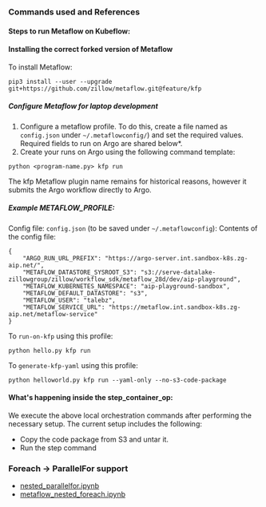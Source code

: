 ### Commands used and References

#### Steps to run Metaflow on Kubeflow: 

#### Installing the correct forked version of Metaflow
To install Metaflow: 
```
pip3 install --user --upgrade git+https://github.com/zillow/metaflow.git@feature/kfp
```

##### Configure Metaflow for laptop development
1. Configure a metaflow profile. To do this, create a file named as `config.json` under 
`~/.metaflowconfig/`) and set the required values. Required fields to run on Argo are shared below*.
2. Create your runs on Argo using the following command template: 
```
python <program-name.py> kfp run
```

The kfp Metaflow plugin name remains for historical reasons, however it submits the 
Argo workflow directly to Argo.

##### Example METAFLOW_PROFILE:

Config file: `config.json` (to be saved under `~/.metaflowconfig`):
Contents of the config file:
```
{
    "ARGO_RUN_URL_PREFIX": "https://argo-server.int.sandbox-k8s.zg-aip.net/",
    "METAFLOW_DATASTORE_SYSROOT_S3": "s3://serve-datalake-zillowgroup/zillow/workflow_sdk/metaflow_28d/dev/aip-playground",
    "METAFLOW_KUBERNETES_NAMESPACE": "aip-playground-sandbox",
    "METAFLOW_DEFAULT_DATASTORE": "s3",
    "METAFLOW_USER": "talebz",
    "METAFLOW_SERVICE_URL": "https://metaflow.int.sandbox-k8s.zg-aip.net/metaflow-service"
}
```

To `run-on-kfp` using this profile:
```
python hello.py kfp run
```

To `generate-kfp-yaml` using this profile:
```
python helloworld.py kfp run --yaml-only --no-s3-code-package
```


#### What's happening inside the step_container_op:

We execute the above local orchestration commands after performing the necessary setup. The current setup includes the following:

- Copy the code package from S3 and untar it.
- Run the step command

### Foreach -> ParallelFor support
* [nested_parallelfor.ipynb](nested_parallelfor.ipynb)
* [metaflow_nested_foreach.ipynb](metaflow_nested_foreach.ipynb)
